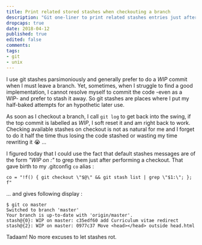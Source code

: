 ```yaml
---
title: Print related stored stashes when checkouting a branch
description: "Git one-liner to print related stashes entries just after switching a branch"
dropcaps: true
date: 2018-04-12
published: true
edited: false
comments: 
tags:
- git
- unix
---
```

I use git stashes parsimoniously and generally prefer to do a _WIP_ commit when I must leave a 
branch. Yet, sometimes, when I struggle to find a good implementation, I cannot resolve myself to 
commit the code -even as a WIP- and prefer to stash it away.
So git stashes are places where I put my half-baked attempts for an hypothetic later use.

As soon as I checkout a branch, I call `git log` to get back into the swing, if 
the top commit is labelled as _WIP_, I soft reset it and am right back to work. 
Checking available stashes on checkout is not as natural for me and I forget to do it half the time 
thus losing the code stashed or wasting my time rewriting it :sob: ... 

I figured today that I could use the fact that default stashes messages are of the form 
*"WIP on <branchname>:"* to grep them just after performing a checkout.
That gave birth to my .gitconfig `co` alias :

    co = "!f() { git checkout \"$@\" && git stash list | grep \"$1:\"; }; f"

... and gives following display :

    $ git co master
    Switched to branch 'master'
    Your branch is up-to-date with 'origin/master'.
    stash@{0}: WIP on master: c35edf60 add Curriculum vitae redirect
    stash@{2}: WIP on master: 0977c37 Move <head></head> outside head.html

Tadaam! No more excuses to let stashes rot.  
